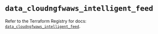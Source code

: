 # `data_cloudngfwaws_intelligent_feed`

Refer to the Terraform Registry for docs: [`data_cloudngfwaws_intelligent_feed`](https://registry.terraform.io/providers/paloaltonetworks/cloudngfwaws/3.0.4/docs/data-sources/intelligent_feed).
